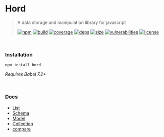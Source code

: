 # Hord

> A data storage and manipulation library for javascript
>
> [![npm][npm]][npm-url]
[![build][build]][build-url]
[![coverage][coverage]][coverage-url]
[![deps][deps]][deps-url]
[![size][size]][size-url]
[![vulnerabilities][vulnerabilities]][vulnerabilities-url]
[![license][license]][license-url]


<br><a name="Installation"></a>

### Installation
```npm install hord```_Requires Babel 7.2+_

<br><a name="Docs"></a>

### Docs
- [List](docs/List.md)- [Schema](docs/Schema.md)- [Model](docs/Model.md)- [Collection](docs/Collection.md)- [compare](docs/compare.md)

[npm]: https://img.shields.io/npm/v/hord.svg
[npm-url]: https://npmjs.com/package/hord
[build]: https://travis-ci.org/DarrenPaulWright/hord.svg?branch&#x3D;master
[build-url]: https://travis-ci.org/DarrenPaulWright/hord
[coverage]: https://coveralls.io/repos/github/DarrenPaulWright/hord/badge.svg?branch&#x3D;master
[coverage-url]: https://coveralls.io/github/DarrenPaulWright/hord?branch&#x3D;master
[deps]: https://david-dm.org/darrenpaulwright/hord.svg
[deps-url]: https://david-dm.org/darrenpaulwright/hord
[size]: https://packagephobia.now.sh/badge?p&#x3D;hord
[size-url]: https://packagephobia.now.sh/result?p&#x3D;hord
[vulnerabilities]: https://snyk.io/test/github/DarrenPaulWright/hord/badge.svg?targetFile&#x3D;package.json
[vulnerabilities-url]: https://snyk.io/test/github/DarrenPaulWright/hord?targetFile&#x3D;package.json
[license]: https://img.shields.io/github/license/DarrenPaulWright/hord.svg
[license-url]: https://npmjs.com/package/hord/LICENSE.md
